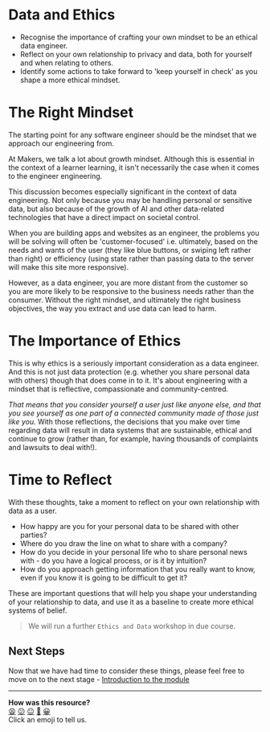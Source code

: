 # Data and Ethics

* Recognise the importance of crafting your own mindset to be an ethical data engineer.
* Reflect on your own relationship to privacy and data, both for yourself and when relating to others.
* Identify some actions to take forward to 'keep yourself in check' as you shape a more ethical mindset.

# The Right Mindset

The starting point for any software engineer should be the mindset that we approach our engineering from.

At Makers, we talk a lot about growth mindset. Although this is essential in the context of a learner learning, it isn't necessarily the case when it comes to the engineer engineering.

This discussion becomes especially significant in the context of data engineering. Not only because you may be handling personal or sensitive data, but also because of the growth of AI and other data-related technologies that have a direct impact on societal control.

When you are building apps and websites as an engineer, the problems you will be solving will often be 'customer-focused' i.e. ultimately, based on the needs and wants of the user (they like blue buttons, or swiping left rather than right) or efficiency (using state rather than passing data to the server will make this site more responsive).

However, as a data engineer, you are more distant from the customer so you are more likely to be responsive to the business needs rather than the consumer. Without the right mindset, and ultimately the right business objectives, the way you extract and use data can lead to harm.

# The Importance of Ethics

This is why ethics is a seriously important consideration as a data engineer. And this is not just data protection (e.g. whether you share personal data with others) though that does come in to it. It's about engineering with a mindset that is reflective, compassionate and community-centred. 

*That means that you consider yourself a user just like anyone else, and that you see yourself as one part of a connected community made of those just like you.* With those reflections, the decisions that you make over time regarding data will result in data systems that are sustainable, ethical and continue to grow (rather than, for example, having thousands of complaints and lawsuits to deal with!).

# Time to Reflect

With these thoughts, take a moment to reflect on your own relationship with data as a user. 

* How happy are you for your personal data to be shared with other parties? 
* Where do you draw the line on what to share with a company? 
* How do you decide in your personal life who to share personal news with - do you have a logical process, or is it by intuition? 
* How do you approach getting information that you really want to know, even if you know it is going to be difficult to get it? 

These are important questions that will help you shape your understanding of your relationship to data, and use it as a baseline to create more ethical systems of belief.

> We will run a further `Ethics and Data` workshop in due course. 

## Next Steps

Now that we have had time to consider these things, please feel free to move on to the next stage - [Introduction to the module](../01_introduction.md)

<!-- BEGIN GENERATED SECTION DO NOT EDIT -->

---

**How was this resource?**  
[😫](https://airtable.com/shrUJ3t7KLMqVRFKR?prefill_Repository=makersacademy%2Fintro-to-data-analysis&prefill_File=pills%2Fdata_and_ethics.md&prefill_Sentiment=😫) [😕](https://airtable.com/shrUJ3t7KLMqVRFKR?prefill_Repository=makersacademy%2Fintro-to-data-analysis&prefill_File=pills%2Fdata_and_ethics.md&prefill_Sentiment=😕) [😐](https://airtable.com/shrUJ3t7KLMqVRFKR?prefill_Repository=makersacademy%2Fintro-to-data-analysis&prefill_File=pills%2Fdata_and_ethics.md&prefill_Sentiment=😐) [🙂](https://airtable.com/shrUJ3t7KLMqVRFKR?prefill_Repository=makersacademy%2Fintro-to-data-analysis&prefill_File=pills%2Fdata_and_ethics.md&prefill_Sentiment=🙂) [😀](https://airtable.com/shrUJ3t7KLMqVRFKR?prefill_Repository=makersacademy%2Fintro-to-data-analysis&prefill_File=pills%2Fdata_and_ethics.md&prefill_Sentiment=😀)  
Click an emoji to tell us.

<!-- END GENERATED SECTION DO NOT EDIT -->
